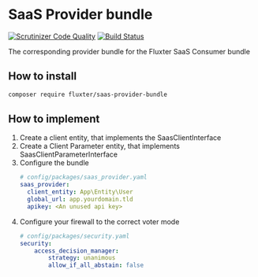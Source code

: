 # SaaS Provider bundle

[![Scrutinizer Code Quality](https://scrutinizer-ci.com/g/Fluxter/SaasProviderBundle/badges/quality-score.png?b=master)](https://scrutinizer-ci.com/g/Fluxter/SaasProviderBundle/?branch=master) [![Build Status](https://scrutinizer-ci.com/g/Fluxter/SaasProviderBundle/badges/build.png?b=master)](https://scrutinizer-ci.com/g/Fluxter/SaasProviderBundle/build-status/master)

The corresponding provider bundle for the Fluxter SaaS Consumer bundle

## How to install

```bash
composer require fluxter/saas-provider-bundle
```

## How to implement

1. Create a client entity, that implements the SaasClientInterface
1. Create a Client Parameter entity, that implements SaasClientParameterInterface
1. Configure the bundle
    ```yaml
    # config/packages/saas_provider.yaml
    saas_provider:
      client_entity: App\Entity\User
      global_url: app.yourdomain.tld
      apikey: <An unused api key>
    ```
1. Configure your firewall to the correct voter mode
    ```yaml
    # config/packages/security.yaml
    security:
        access_decision_manager:
            strategy: unanimous
            allow_if_all_abstain: false
    ```

